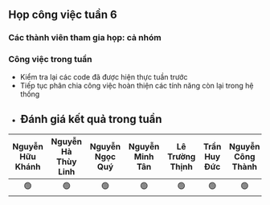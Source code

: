 ## Họp công việc tuần 6
### Các thành viên tham gia họp: cả nhóm
### Công việc trong tuần
- Kiểm tra lại các code đã được hiện thực tuần trước
- Tiếp tục phân chia công việc hoàn thiện các tính năng còn lại trong hệ thống
- ## Đánh giá kết quả trong tuần
| Nguyễn Hữu Khánh | Nguyễn Hà Thùy Linh | Nguyễn Ngọc Quý | Nguyễn Minh Tân | Lê Trường Thịnh | Trần Huy Đức | Nguyễn Công Thành |
| :--------------: | :-----------------: | :-------------: | :-------------: | :-------------: | :----------: | :---------------: |
|        🟢       |         🟢          |        🟢      |      🟢         |        🟢       |      🟢     |        🟢         |
